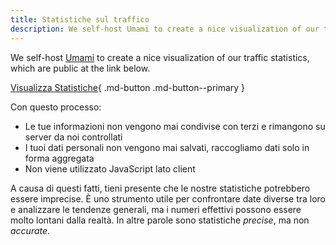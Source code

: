 ```yaml
---
title: Statistiche sul traffico
description: We self-host Umami to create a nice visualization of our traffic statistics, which are made public here.
---
```


<!-- markdownlint-disable MD051 -->

We self-host [Umami](https://umami.is) to create a nice visualization of our traffic statistics, which are public at the link below.

[Visualizza Statistiche](https://stats.privacyguides.net/share/nVWjyd2QfgOPBhMF/www.privacyguides.org){ .md-button .md-button--primary }

Con questo processo:

- Le tue informazioni non vengono mai condivise con terzi e rimangono su server da noi controllati
- I tuoi dati personali non vengono mai salvati, raccogliamo dati solo in forma aggregata
- Non viene utilizzato JavaScript lato client

A causa di questi fatti, tieni presente che le nostre statistiche potrebbero essere imprecise. È uno strumento utile per confrontare date diverse tra loro e analizzare le tendenze generali, ma i numeri effettivi possono essere molto lontani dalla realtà. In altre parole sono statistiche _precise_, ma non _accurate_.
